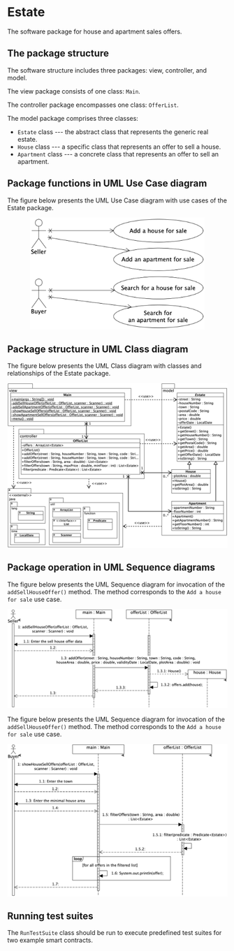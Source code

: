 # Estate

The software package for house and apartment sales offers.

## The package structure

The software structure includes three packages: view, controller, and model.

The view package consists of one class: ``Main``.

The controller package encompasses one class: ``OfferList``.

The model package comprises three classes:
* ``Estate`` class --- the abstract class that represents the generic real estate.
* ``House`` class --- a specific class that represents an offer to sell a house.
* ``Apartment`` class --- a concrete class that represents an offer to sell an apartment.

## Package functions in UML Use Case diagram

The figure below presents the UML Use Case diagram with use cases of the Estate package.
<p align="center">
  <img src="Estate-use-case-diagram.png" alt="UML Use Case diagram" width="400">
</p>

## Package structure in UML Class diagram

The figure below presents the UML Class diagram with classes and relationships of the Estate package.
<p align="center">
  <img src="Estate-class-diagram.png" alt="UML Use Case diagram" width="600">
</p>

## Package operation in UML Sequence diagrams

The figure below presents the UML Sequence diagram for invocation of the ``addSellHouseOffer()`` method. The method corresponds to the ``Add a house for sale`` use case.
<p align="center">
  <img src="Estate-sequence-1.png" alt="UML Use Case diagram" width="600">
</p>

The figure below presents the UML Sequence diagram for invocation of the ``addSellHouseOffer()`` method. The method corresponds to the ``Add a house for sale`` use case.
<p align="center">
  <img src="Estate-sequence-2.png" alt="UML Use Case diagram" width="600">
</p>


## Running test suites

The ``RunTestSuite`` class should be run to execute predefined test suites for two example smart contracts. 

